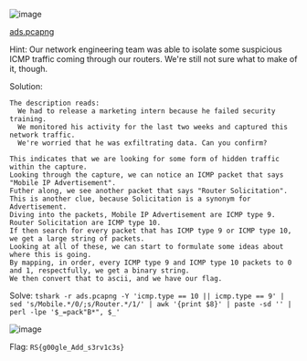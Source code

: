 ![image](https://user-images.githubusercontent.com/63996033/230438258-0accd907-b113-4cf9-b196-888ca35ce642.png)

[ads.pcapng](https://github.com/jeromepalayoor/RITSEC-CTF-2023/blob/main/Forensics/Ads/ads.pcapng)

Hint: Our network engineering team was able to isolate some suspicious ICMP traffic coming through our routers. We're still not sure what to make of it, though.

Solution:
```
The description reads:
  We had to release a marketing intern because he failed security training.
  We monitored his activity for the last two weeks and captured this network traffic. 
  We're worried that he was exfiltrating data. Can you confirm?
  
This indicates that we are looking for some form of hidden traffic within the capture.
Looking through the capture, we can notice an ICMP packet that says "Mobile IP Advertisement". 
Futher along, we see another packet that says "Router Solicitation". 
This is another clue, because Solicitation is a synonym for Advertisement.
Diving into the packets, Mobile IP Advertisement are ICMP type 9. Router Solicitation are ICMP type 10. 
If then search for every packet that has ICMP type 9 or ICMP type 10, we get a large string of packets. 
Looking at all of these, we can start to formulate some ideas about where this is going.
By mapping, in order, every ICMP type 9 and ICMP type 10 packets to 0 and 1, respectfully, we get a binary string.
We then convert that to ascii, and we have our flag.
```

Solve: `tshark -r ads.pcapng -Y 'icmp.type == 10 || icmp.type == 9' | sed 's/Mobile.*/0/;s/Router.*/1/' | awk '{print $8}' | paste -sd '' | perl -lpe '$_=pack"B*", $_'`

![image](https://user-images.githubusercontent.com/63996033/230438458-5877e1ea-211e-401c-b08c-aa0bec5c340e.png)

Flag: `RS{g00gle_Add_s3rv1c3s}`
